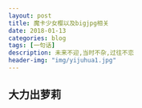 ```yaml
---
layout: post
title: 魔卡少女樱以及bigjpg相关
date: 2018-01-13
categories: blog
tags: [一句话]
description: 未来不迎,当时不杂,过往不恋
header-img: "img/yijuhua1.jpg"
---
```




## 大力出萝莉




